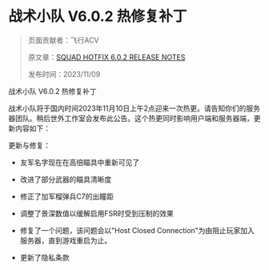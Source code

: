 # 战术小队 V6.0.2 热修复补丁

> 页面贡献者：飞行ACV
> 
> 原文章：[SQUAD HOTFIX 6.0.2 RELEASE NOTES](https://joinsquad.com/2023/11/09/squad-hotfix-6-2-release-notes/)
>
> 发布时间：2023/11/09

战术小队 V6.0.2 热修复补丁

战术小队将于国内时间2023年11月10日上午2点迎来一次热更。请告知你们的服务器团队。稍后世外工作室会发布此公告。这个热更同时影响用户端和服务器端，更新内容如下：

更新与修复：

- 友军名字现在在高倍瞄具中重新可见了

- 改进了部分武器的瞄具清晰度

- 修正了加军榴弹兵C7的出瞳距

- 调整了景深数值以缓解启用FSR时受到压制的效果

- 修复了一个问题，该问题会以"Host Closed Connection"为由阻止玩家加入服务器，直到游戏重启为止。

- 更新了隐私条款







